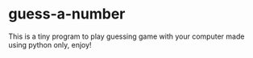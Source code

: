 # guess-a-number
This is a tiny program to play guessing game with your computer made using python only, enjoy!
